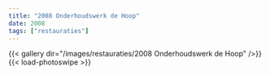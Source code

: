 ```yaml
---
title: "2008 Onderhoudswerk de Hoop"
date: 2008
tags: ["restauraties"]
---
```


{{< gallery dir="/images/restauraties/2008 Onderhoudswerk de Hoop" />}}
{{< load-photoswipe >}}